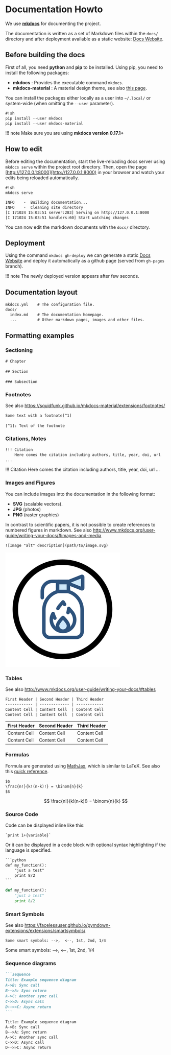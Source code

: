 # Documentation Howto

We use **[mkdocs]** for documenting the project.

The documentation is written as a set of Markdown files within the `docs/` directory and after deployment
available as a static website: [Docs Website].


[Docs Website]: https://biggis-project.github.io/biggis-docs/
[mkdocs]: http://mkdocs.org


## Before building the docs

First of all, you need **python** and **pip** to be installed.
Using pip, you need to install the following packages:

- **mkdocs** : Provides the executable command `mkdocs`.
- **mkdocs-material** : A material design theme, see also [this page](http://squidfunk.github.io/mkdocs-material/).

You can install the packages either locally as a user into `~/.local/` or system-wide
(when omitting the `--user` parameter).

    #!sh
    pip install --user mkdocs
    pip install --user mkdocs-material

!!! note
    Make sure you are using **mkdocs version 0.17.1+**

## How to edit

Before editing the documentation, start the live-reloading docs server
using `mkdocs serve` within the project root directory.
Then, open the page [http://127.0.0.1:8000](http://127.0.0.1:8000) in your browser and watch your edits being reloaded 
automatically.

    #!sh
    mkdocs serve
    
```
INFO    -  Building documentation... 
INFO    -  Cleaning site directory 
[I 171024 15:03:51 server:283] Serving on http://127.0.0.1:8000
[I 171024 15:03:51 handlers:60] Start watching changes
```    

You can now edit the markdown documents with the `docs/` directory.


## Deployment

Using the command `mkdocs gh-deploy` we can generate a static [Docs Website]
and deploy it automatically as a github page (served from `gh-pages` branch).

!!! note
    The newly deployed version appears after few seconds.

## Documentation layout

    mkdocs.yml    # The configuration file.
    docs/
      index.md    # The documentation homepage.
      ...         # Other markdown pages, images and other files.

## Formatting examples

### Sectioning

    # Chapter
    
    ## Section
    
    ### Subsection

### Footnotes

See also https://squidfunk.github.io/mkdocs-material/extensions/footnotes/

    Some text with a footnote[^1]
    
    [^1]: Text of the footnote

### Citations, Notes

    !!! Citation
        Here comes the citation including authors, title, year, doi, url ...

!!! Citation
    Here comes the citation including authors, title, year, doi, url ...

### Images and Figures

You can include images into the documentation in the following format:

  - **SVG** (scalable vectors).
  - **JPG** (photos)
  - **PNG** (raster graphics)

In contrast to scientific papers, it is not possible to create references to numbered figures in markdown.
See also http://www.mkdocs.org/user-guide/writing-your-docs/#images-and-media


    ![Image "alt" description](path/to/image.svg)


![Disaster Icon](scenarios/img/scen-disaster.svg)


### Tables

See also http://www.mkdocs.org/user-guide/writing-your-docs/#tables

    First Header | Second Header | Third Header
    ------------ | ------------- | ------------
    Content Cell | Content Cell  | Content Cell
    Content Cell | Content Cell  | Content Cell

First Header | Second Header | Third Header
------------ | ------------- | ------------
Content Cell | Content Cell  | Content Cell
Content Cell | Content Cell  | Content Cell


### Formulas

Formula are generated using [MathJax](https://www.mathjax.org/), which is similar to LaTeX.
See also this [quick reference][MathJaxRef].

[MathJaxRef]: https://math.meta.stackexchange.com/questions/5020/mathjax-basic-tutorial-and-quick-reference

    $$
    \frac{n!}{k!(n-k)!} = \binom{n}{k}
    $$

$$
\frac{n!}{k!(n-k)!} = \binom{n}{k}
$$


### Source Code

Code can be displayed inline like this:

    `print 1+{variable}`

Or it can be displayed in a code block with optional syntax highlighting if the language is specified.

    ```python
    def my_function():
        "just a test"
        print 8/2 
    ```

```python
def my_function():
    "just a test"
    print 8/2 
```

### Smart Symbols
See also https://facelessuser.github.io/pymdown-extensions/extensions/smartsymbols/

    Some smart symbols: -->,  <--, 1st, 2nd, 1/4
    
Some smart symbols: -->,  <--, 1st, 2nd, 1/4

### Sequence diagrams

~~~.markdown
```sequence
Title: Example sequence diagram
A->B: Sync call
B-->A: Sync return
A->C: Another sync call
C->>D: Async call
D-->>C: Async return
```
~~~

```sequence
Title: Example sequence diagram
A->B: Sync call
B-->A: Sync return
A->C: Another sync call
C->>D: Async call
D-->>C: Async return
```
